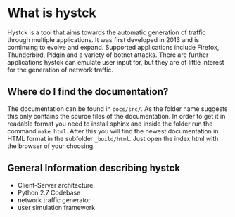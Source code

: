 # What is hystck
Hystck is a tool that aims towards the automatic generation of traffic through multiple applications.
It was first developed in 2013 and is continuing to evolve and expand. Supported applications
include Firefox, Thunderbird, Pidgin and a variety of botnet attacks. There are further applications
hystck can emulate user input for, but they are of little interest for the generation of network traffic.

## Where do I find the documentation?
The documentation can be found in ```docs/src/```. As the folder name suggests this only contains the source 
files of the documentation. In order to get it in readable format you need to install sphinx and inside the folder
run the command ```make html```. After this you will find the newest documentation in HTML format in the subfolder
```_build/html```. Just open the index.html with the browser of your choosing.

## General Information describing hystck
* Client-Server architecture.
* Python 2.7 Codebase
* network traffic generator
* user simulation framework
